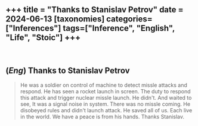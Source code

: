 +++
title = "Thanks to Stanislav Petrov"
date = 2024-06-13
[taxonomies]
categories=["Inferences"]
tags=["Inference", "English", "Life", "Stoic"]
+++
---
<br>

## (*Eng*) Thanks to Stanislav Petrov
> He was a soldier on control of machine to detect missle attacks and respond. He has seen a rocket launch in screen. The duty to respond this attack and trigger nuclear missle launch. He didn't. And waited to see, It was a signal noise in system. There was no missle coming. He disobeyed rules and didn't launch attack. He saved all of us. Each live in the world. We have a peace is from his hands. Thanks Stanislav.